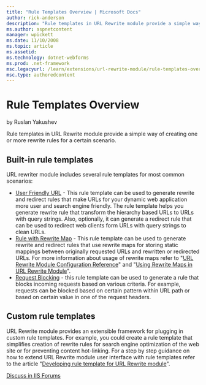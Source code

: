 ```yaml
---
title: "Rule Templates Overview | Microsoft Docs"
author: rick-anderson
description: "Rule templates in URL Rewrite module provide a simple way of creating one or more rewrite rules for a certain scenario. Built-in rule templates URL rewriter..."
ms.author: aspnetcontent
manager: wpickett
ms.date: 11/10/2008
ms.topic: article
ms.assetid: 
ms.technology: dotnet-webforms
ms.prod: .net-framework
msc.legacyurl: /learn/extensions/url-rewrite-module/rule-templates-overview
msc.type: authoredcontent
---
```

Rule Templates Overview
====================
by Ruslan Yakushev

Rule templates in URL Rewrite module provide a simple way of creating one or more rewrite rules for a certain scenario.

## Built-in rule templates

URL rewriter module includes several rule templates for most common scenarios:

- [User Friendly URL](user-friendly-url-rule-template.md) - This rule template can be used to generate rewrite and redirect rules that make URLs for your dynamic web application more user and search engine friendly. The rule template helps you generate rewrite rule that transform the hierarchy based URLs to URLs with query strings. Also, optionally, it can generate a redirect rule that can be used to redirect web clients form URLs with query strings to clean URLs.
- [Rule with Rewrite Map](rule-with-rewrite-map-rule-template.md) - This rule template can be used to generate rewrite and redirect rules that use rewrite maps for storing static mappings between originally requested URLs and rewritten or redirected URLs. For more information about usage of rewrite maps refer to "[URL Rewrite Module Configuration Reference](url-rewrite-module-configuration-reference.md#Rewrite_maps)" and "[Using Rewrite Maps in URL Rewrite Module](using-rewrite-maps-in-url-rewrite-module.md)".
- [Request Blocking](request-blocking-rule-template.md) - this rule template can be used to generate a rule that blocks incoming requests based on various criteria. For example, requests can be blocked based on certain pattern within URL path or based on certain value in one of the request headers.

## Custom rule templates

URL Rewrite module provides an extensible framework for plugging in custom rule templates. For example, you could create a rule template that simplifies creation of rewrite rules for search engine optimization of the web site or for preventing content hot-linking. For a step by step guidance on how to extend URL Rewrite module user interface with rule templates refer to the article "[Developing rule template for URL Rewrite module](developing-rule-template-for-url-rewrite-module.md)".
  
  
[Discuss in IIS Forums](https://forums.iis.net/1152.aspx)